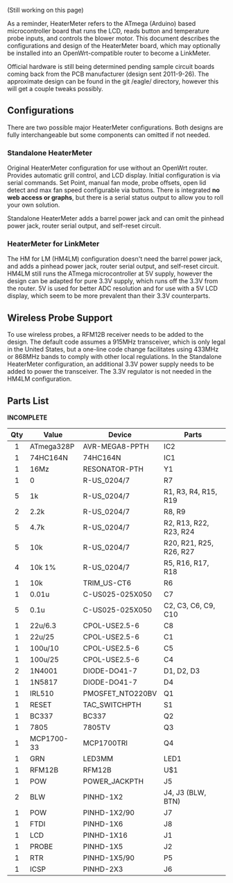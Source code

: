 (Still working on this page)

As a reminder, HeaterMeter refers to the ATmega (Arduino) based microcontroller board that runs the LCD, reads button and temperature probe inputs, and controls the blower motor. This document describes the configurations and design of the HeaterMeter board, which may optionally be installed into an OpenWrt-compatible router to become a LinkMeter.

Official hardware is still being determined pending sample circuit boards coming back from the PCB manufacturer (design sent 2011-9-26). The approximate design can be found in the git /eagle/ directory, however this will get a couple tweaks possibly. 

## Configurations

There are two possible major HeaterMeter configurations.  Both designs are fully interchangeable but some components can omitted if not needed.

### Standalone HeaterMeter 

Original HeaterMeter configuration for use without an OpenWrt router. Provides automatic grill control, and LCD display. Initial configuration is via serial commands. Set Point, manual fan mode, probe offsets, open lid detect and max fan speed configurable via buttons. There is integrated **no web access or graphs**, but there is a serial status output to allow you to roll your own solution.

Standalone HeaterMeter adds a barrel power jack and can omit the pinhead power jack, router serial output, and self-reset circuit.

### HeaterMeter for LinkMeter

The HM for LM (HM4LM) configuration doesn't need the barrel power jack, and adds a pinhead power jack, router serial output, and self-reset circuit. HM4LM still runs the ATmega microcontroller at 5V supply, however the design can be adapted for pure 3.3V supply, which runs off the 3.3V from the router. 5V is used for better ADC resolution and for use with a 5V LCD display, which seem to be more prevalent than their 3.3V counterparts.

## Wireless Probe Support

To use wireless probes, a RFM12B receiver needs to be added to the design. The default code assumes a 915MHz transceiver, which is only legal in the United States, but a one-line code change facilitates using 433MHz or 868MHz bands to comply with other local regulations. In the Standalone HeaterMeter configuration, an additional 3.3V power supply needs to be added to power the transceiver. The 3.3V regulator is not needed in the HM4LM configuration.

## Parts List

**INCOMPLETE**

Qty|Value     |Device                |Parts
:-:|----------|----------------------|-----
1  |ATmega328P|AVR-MEGA8-PPTH        |IC2
1  |74HC164N  |74HC164N              |IC1
1  |16Mz      |RESONATOR-PTH         |Y1
1  |0         |R-US_0204/7           |R7
5  |1k        |R-US_0204/7           |R1, R3, R4, R15, R19
2  |2.2k      |R-US_0204/7           |R8, R9
5  |4.7k      |R-US_0204/7           |R2, R13, R22, R23, R24
5  |10k       |R-US_0204/7           |R20, R21, R25, R26, R27
4  |10k 1%    |R-US_0204/7           |R5, R16, R17, R18
1  |10k       |TRIM_US-CT6           |R6
1  |0.01u     |C-US025-025X050       |C7
5  |0.1u      |C-US025-025X050       |C2, C3, C6, C9, C10
1  |22u/6.3   |CPOL-USE2.5-6         |C8
1  |22u/25    |CPOL-USE2.5-6         |C1
1  |100u/10   |CPOL-USE2.5-6         |C5
1  |100u/25   |CPOL-USE2.5-6         |C4
2  |1N4001    |DIODE-DO41-7          |D1, D2, D3
1  |1N5817    |DIODE-DO41-7          |D4
1  |IRL510    |PMOSFET_NTO220BV      |Q1
1  |RESET     |TAC_SWITCHPTH         |S1
1  |BC337     |BC337                 |Q2
1  |7805      |7805TV                |Q3
1  |MCP1700-33|MCP1700TRI            |Q4
1  |GRN       |LED3MM                |LED1
1  |RFM12B    |RFM12B                |U$1
1  |POW       |POWER_JACKPTH         |J5
2  |BLW       |PINHD-1X2             |J4, J3 (BLW, BTN)
1  |POW       |PINHD-1X2/90          |J7
1  |FTDI      |PINHD-1X6             |J8
1  |LCD       |PINHD-1X16            |J1
1  |PROBE     |PINHD-1X5             |J2
1  |RTR       |PINHD-1X5/90          |P5
1  |ICSP      |PINHD-2X3             |J6


